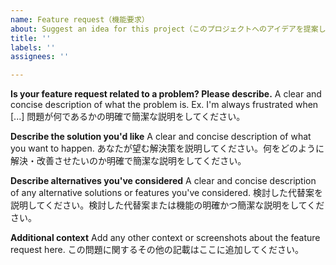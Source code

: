 ```yaml
---
name: Feature request（機能要求）
about: Suggest an idea for this project（このプロジェクトへのアイデアを提案します）
title: ''
labels: ''
assignees: ''

---
```


**Is your feature request related to a problem? Please describe.**
A clear and concise description of what the problem is. Ex. I'm always frustrated when [...]
問題が何であるかの明確で簡潔な説明をしてください。

**Describe the solution you'd like**
A clear and concise description of what you want to happen.
あなたが望む解決策を説明してください。何をどのように解決・改善させたいのか明確で簡潔な説明をしてください。

**Describe alternatives you've considered**
A clear and concise description of any alternative solutions or features you've considered.
検討した代替案を説明してください。検討した代替案または機能の明確かつ簡潔な説明をしてください。

**Additional context**
Add any other context or screenshots about the feature request here.
この問題に関するその他の記載はここに追加してください。
